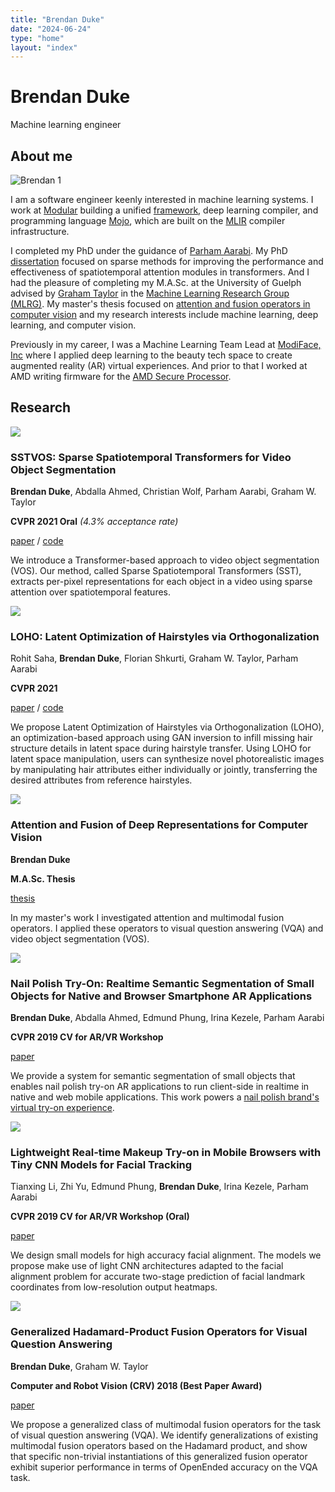 ```yaml
---
title: "Brendan Duke"
date: "2024-06-24"
type: "home"
layout: "index"
---
```


<div class="centered-content">

# Brendan Duke

Machine learning engineer

<div class="container">
    <div class="row">
        <a class="fa-icon fa-icon-2x" href="https://www.facebook.com/brendan.duke.39" title="">
            <i class="fa-brands fa-facebook"></i>
        </a>
        <a class="fa-icon fa-icon-2x" href="https://techhub.social/@brendanduke" title="">
            <i class="fa-brands fa-mastodon"></i>
        </a>
        <a class="fa-icon fa-icon-2x" href="https://scholar.google.com/citations?user=Gd2IGrEAAAAJ" title="">
            <i class="ai ai-google-scholar-square"></i>
        </a>
        <a class="fa-icon fa-icon-2x" href="https://linkedin.com/in/brendan-duke-b3236095" title="">
            <i class="fa-brands fa-linkedin"></i>
        </a>
        <a class="fa-icon fa-icon-2x" href="https://github.com/dukebw" title="">
            <i class="fa-brands fa-github"></i>
        </a>
    </div>
</div>

</div>

## About me

<div class="row">
<div class="image-grid">
    <img src="./assets/images/brendan1.jpg" alt="Brendan 1" />
</div>
<div>

I am a software engineer keenly interested in machine learning systems.
I work at [Modular](https://www.modular.com/) building a unified
[framework](https://www.modular.com/max), deep learning compiler, and
programming language [Mojo](https://www.modular.com/max/mojo), which are built
on the [MLIR](https://mlir.llvm.org/) compiler infrastructure.

I completed my PhD under the guidance of [Parham Aarabi](https://www.ece.utoronto.ca/people/aarabi-p/).
My PhD
[dissertation](https://search.proquest.com/openview/48532cd4045556a2f3b0c970a9b8740d/1?pq-origsite=gscholar&cbl=18750&diss=y)
focused on sparse methods for improving the performance and effectiveness of
spatiotemporal attention modules in transformers.
And I had the pleasure of completing my M.A.Sc. at the University of Guelph
advised by [Graham Taylor](https://www.gwtaylor.ca/) in the
[Machine Learning Research Group (MLRG)](https://www.gwtaylor.ca/).
My master's thesis focused on
[attention and fusion operators in computer vision](https://atrium.lib.uoguelph.ca/xmlui/bitstream/handle/10214/21303/Duke_Brendan_202009_MASc.pdf?sequence=6)
and my research interests include machine learning, deep learning, and computer
vision.

Previously in my career, I was a Machine Learning Team Lead at
[ModiFace, Inc](https://modiface.com) where I applied deep learning to the
beauty tech space to create augmented reality (AR) virtual experiences.
And prior to that I worked at AMD writing firmware for the [AMD Secure Processor](https://www.amd.com/en/technologies/pro-security).
</div>
</div>

## Research

<div class="row">
<div class="image-grid">
  <img src="./assets/images/sstvos.png" />
</div>
<div>

### SSTVOS: Sparse Spatiotemporal Transformers for Video Object Segmentation

**Brendan Duke**, Abdalla Ahmed, Christian Wolf, Parham Aarabi, Graham W. Taylor

**CVPR 2021 Oral** *(4.3% acceptance rate)*

[paper](https://arxiv.org/abs/2101.08833) / [code](https://github.com/dukebw/SSTVOS)

We introduce a Transformer-based approach to video object segmentation (VOS).
Our method, called Sparse Spatiotemporal Transformers (SST), extracts per-pixel representations for each object in a video using sparse attention over spatiotemporal features.
</div>
</div>

<div class="row">
<div class="image-grid">
  <img src="./assets/images/loho.png" />
</div>
<div>

### LOHO: Latent Optimization of Hairstyles via Orthogonalization

Rohit Saha, **Brendan Duke**, Florian Shkurti, Graham W. Taylor, Parham Aarabi

**CVPR 2021**

[paper](https://arxiv.org/abs/2103.03891) / [code](https://github.com/dukebw/LOHO)

We propose Latent Optimization of Hairstyles via Orthogonalization (LOHO), an optimization-based approach using GAN inversion to infill missing hair structure details in latent space during hairstyle transfer.
Using LOHO for latent space manipulation, users can synthesize novel photorealistic images by manipulating hair attributes either individually or jointly, transferring the desired attributes from reference
hairstyles.

</div>
</div>

<div class="row">
<div class="image-grid">
  <img src="./assets/images/masc-thesis.png" />
</div>

<div>

### Attention and Fusion of Deep Representations for Computer Vision

**Brendan Duke**

**M.A.Sc. Thesis**

[thesis](https://atrium.lib.uoguelph.ca/xmlui/bitstream/handle/10214/21303/Duke_Brendan_202009_MASc.pdf?sequence=6)

In my master's work I investigated attention and multimodal fusion operators.
I applied these operators to visual question answering (VQA) and video object segmentation (VOS).

</div>
</div>

<div class="row">
<div class="image-grid">
  <img src="./assets/images/nail-polish-try-on.png" />
</div>

<div>

### Nail Polish Try-On: Realtime Semantic Segmentation of Small Objects for Native and Browser Smartphone AR Applications

**Brendan Duke**, Abdalla Ahmed, Edmund Phung, Irina Kezele, Parham Aarabi

**CVPR 2019 CV for AR/VR Workshop**

[paper](https://arxiv.org/abs/1906.02222)

We provide a system for semantic segmentation of small objects that enables nail polish try-on AR applications to run client-side in realtime in native and web mobile applications.
This work powers a [nail polish brand's virtual try-on experience](https://www.retaildive.com/news/essie-modiface-debut-ar-nail-polish-try-on-tool/595453/).

</div>
</div>

<div class="row">
<div class="image-grid">
  <img src="./assets/images/tiny-cnn.png" />
</div>
<div>

### Lightweight Real-time Makeup Try-on in Mobile Browsers with Tiny CNN Models for Facial Tracking

Tianxing Li, Zhi Yu, Edmund Phung, **Brendan Duke**, Irina Kezele, Parham Aarabi

**CVPR 2019 CV for AR/VR Workshop (Oral)**

[paper](https://arxiv.org/abs/1906.02260)

We design small models for high accuracy facial alignment.
The models we propose make use of light CNN architectures adapted to the facial alignment problem for accurate two-stage prediction of facial landmark coordinates from low-resolution output heatmaps.

</div>
</div>

<div class="row">
<div class="image-grid">
  <img src="./assets/images/generalized-hadamard.png" />
</div>
<div>

### Generalized Hadamard-Product Fusion Operators for Visual Question Answering

**Brendan Duke**, Graham W. Taylor

**Computer and Robot Vision (CRV) 2018 (Best Paper Award)**

[paper](https://arxiv.org/abs/1803.09374)

We propose a generalized class of multimodal fusion operators for the task of visual question answering (VQA).
We identify generalizations of existing multimodal fusion operators based on the Hadamard product, and show that specific non-trivial instantiations of this generalized fusion operator exhibit superior
performance in terms of OpenEnded accuracy on the VQA task.

</div>
</div>
